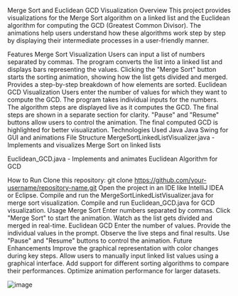 Merge Sort and Euclidean GCD Visualization
Overview
This project provides visualizations for the Merge Sort algorithm on a linked list and the Euclidean algorithm for computing the GCD (Greatest Common Divisor). The animations help users understand how these algorithms work step by step by displaying their intermediate processes in a user-friendly manner.

Features
Merge Sort Visualization
Users can input a list of numbers separated by commas.
The program converts the list into a linked list and displays bars representing the values.
Clicking the "Merge Sort" button starts the sorting animation, showing how the list gets divided and merged.
Provides a step-by-step breakdown of how elements are sorted.
Euclidean GCD Visualization
Users enter the number of values for which they want to compute the GCD.
The program takes individual inputs for the numbers.
The algorithm steps are displayed live as it computes the GCD.
The final steps are shown in a separate section for clarity.
"Pause" and "Resume" buttons allow users to control the animation.
The final computed GCD is highlighted for better visualization.
Technologies Used
Java
Java Swing for GUI and animations
File Structure
MergeSortLinkedListVisualizer.java - Implements and visualizes Merge Sort on linked lists

Euclidean_GCD.java - Implements and animates Euclidean Algorithm for GCD

How to Run
Clone this repository:
git clone https://github.com/your-username/repository-name.git
Open the project in an IDE like IntelliJ IDEA or Eclipse.
Compile and run the MergeSortLinkedListVisualizer.java for merge sort visualization.
Compile and run Euclidean_GCD.java for GCD visualization.
Usage
Merge Sort
Enter numbers separated by commas.
Click "Merge Sort" to start the animation.
Watch as the list gets divided and merged in real-time.
Euclidean GCD
Enter the number of values.
Provide the individual values in the prompt.
Observe the live steps and final results.
Use "Pause" and "Resume" buttons to control the animation.
Future Enhancements
Improve the graphical representation with color changes during key steps.
Allow users to manually input linked list values using a graphical interface.
Add support for different sorting algorithms to compare their performances.
Optimize animation performance for larger datasets.

![image](https://github.com/user-attachments/assets/2da3e05c-91db-4484-a5ae-4d0cf30514f0)
